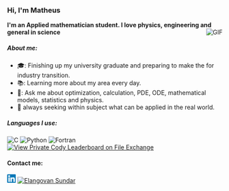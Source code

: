 ### Hi, I'm Matheus 



**I'm an Applied mathematician student. I love physics, engineering and general in science**
 <img align="right" alt="GIF" src="https://i.pinimg.com/originals/e4/26/70/e426702edf874b181aced1e2fa5c6cde.gif" />
 ##### About me:
- 🎓: Finishing up my university graduate and preparing to make the for industry transition.
- :books:: Learning more about my area every day.
- :speech_balloon:: Ask me about optimization, calculation, PDE, ODE, mathematical models, statistics and physics.
- :test_tube: always seeking within subject what can be applied in the real world.

##### Languages I use:

![C](https://img.shields.io/badge/-C-000000?style=flat&logo=c)
![Python](https://img.shields.io/badge/-Python-000000?style=flat&logo=python)
<img src="https://img.shields.io/badge/Fortran%20-503040.svg" alt="Fortran">
[![View Private Cody Leaderboard on File Exchange](https://www.mathworks.com/matlabcentral/images/matlab-file-exchange.svg)](https://www.mathworks.com/matlabcentral/fileexchange/70197-private-cody-leaderboard)

#### Contact me:

<a href="https://www.linkedin.com/in/matheus-araujo-souza/"><img src="https://github.com/chandan-reddy-k/chandan-reddy-k/blob/master/assets/linkedin.svg" width="20px" alt="LinkedIn"></a> 
<a href="https://github.com/MatheusAraujoSouza" target="_blank"><img src="https://cdn.jsdelivr.net/npm/simple-icons@3.0.1/icons/github.svg" alt="Elangovan Sundar" height="20" width="20" /></a>
